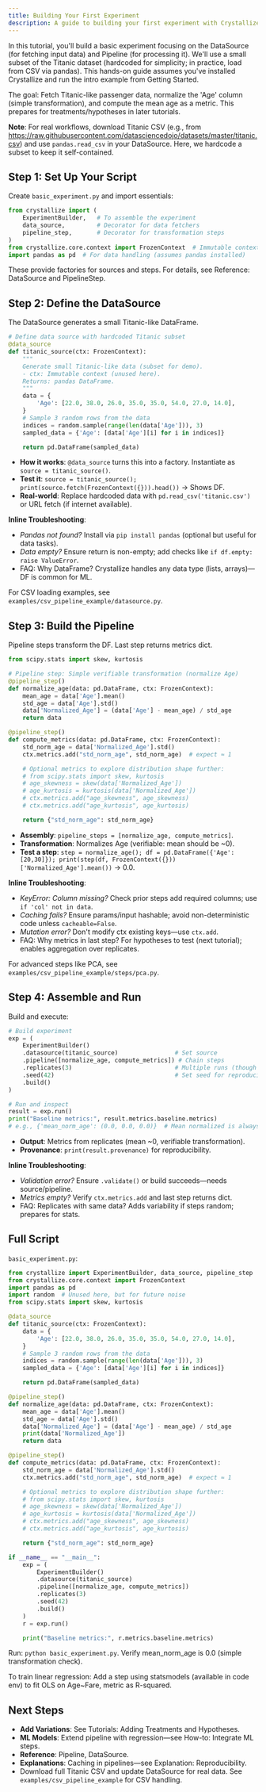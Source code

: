 ```yaml
---
title: Building Your First Experiment
description: A guide to building your first experiment with Crystallize
---
```


In this tutorial, you'll build a basic experiment focusing on the DataSource (for fetching input data) and Pipeline (for processing it). We'll use a small subset of the Titanic dataset (hardcoded for simplicity; in practice, load from CSV via pandas). This hands-on guide assumes you've installed Crystallize and run the intro example from Getting Started.

The goal: Fetch Titanic-like passenger data, normalize the 'Age' column (simple transformation), and compute the mean age as a metric. This prepares for treatments/hypotheses in later tutorials.

**Note**: For real workflows, download Titanic CSV (e.g., from https://raw.githubusercontent.com/datasciencedojo/datasets/master/titanic.csv) and use `pandas.read_csv` in your DataSource. Here, we hardcode a subset to keep it self-contained.

## Step 1: Set Up Your Script

Create `basic_experiment.py` and import essentials:

```python
from crystallize import (
    ExperimentBuilder,   # To assemble the experiment
    data_source,         # Decorator for data fetchers
    pipeline_step,       # Decorator for transformation steps
)
from crystallize.core.context import FrozenContext  # Immutable context
import pandas as pd  # For data handling (assumes pandas installed)
```

These provide factories for sources and steps. For details, see Reference: DataSource and PipelineStep.

## Step 2: Define the DataSource

The DataSource generates a small Titanic-like DataFrame.

```python
# Define data source with hardcoded Titanic subset
@data_source
def titanic_source(ctx: FrozenContext):
    """
    Generate small Titanic-like data (subset for demo).
    - ctx: Immutable context (unused here).
    Returns: pandas DataFrame.
    """
    data = {
        'Age': [22.0, 38.0, 26.0, 35.0, 35.0, 54.0, 27.0, 14.0],
    }
    # Sample 3 random rows from the data
    indices = random.sample(range(len(data['Age'])), 3)
    sampled_data = {'Age': [data['Age'][i] for i in indices]}

    return pd.DataFrame(sampled_data)
```

- **How it works**: `@data_source` turns this into a factory. Instantiate as `source = titanic_source()`.
- **Test it**: `source = titanic_source(); print(source.fetch(FrozenContext({})).head())` → Shows DF.
- **Real-world**: Replace hardcoded data with `pd.read_csv('titanic.csv')` or URL fetch (if internet available).

**Inline Troubleshooting**:

- _Pandas not found?_ Install via `pip install pandas` (optional but useful for data tasks).
- _Data empty?_ Ensure return is non-empty; add checks like `if df.empty: raise ValueError`.
- FAQ: Why DataFrame? Crystallize handles any data type (lists, arrays)—DF is common for ML.

For CSV loading examples, see `examples/csv_pipeline_example/datasource.py`.

## Step 3: Build the Pipeline

Pipeline steps transform the DF. Last step returns metrics dict.

```python
from scipy.stats import skew, kurtosis

# Pipeline step: Simple verifiable transformation (normalize Age)
@pipeline_step()
def normalize_age(data: pd.DataFrame, ctx: FrozenContext):
    mean_age = data['Age'].mean()
    std_age = data['Age'].std()
    data['Normalized_Age'] = (data['Age'] - mean_age) / std_age
    return data

@pipeline_step()
def compute_metrics(data: pd.DataFrame, ctx: FrozenContext):
    std_norm_age = data['Normalized_Age'].std()
    ctx.metrics.add("std_norm_age", std_norm_age)  # expect ≈ 1

    # Optional metrics to explore distribution shape further:
    # from scipy.stats import skew, kurtosis
    # age_skewness = skew(data['Normalized_Age'])
    # age_kurtosis = kurtosis(data['Normalized_Age'])
    # ctx.metrics.add("age_skewness", age_skewness)
    # ctx.metrics.add("age_kurtosis", age_kurtosis)

    return {"std_norm_age": std_norm_age}
```

- **Assembly**: `pipeline_steps = [normalize_age, compute_metrics]`.
- **Transformation**: Normalizes Age (verifiable: mean should be ~0).
- **Test a step**: `step = normalize_age(); df = pd.DataFrame({'Age': [20,30]}); print(step(df, FrozenContext({}))['Normalized_Age'].mean())` → 0.0.

**Inline Troubleshooting**:

- _KeyError: Column missing?_ Check prior steps add required columns; use `if 'col' not in data`.
- _Caching fails?_ Ensure params/input hashable; avoid non-deterministic code unless `cacheable=False`.
- _Mutation error?_ Don't modify ctx existing keys—use `ctx.add`.
- FAQ: Why metrics in last step? For hypotheses to test (next tutorial); enables aggregation over replicates.

For advanced steps like PCA, see `examples/csv_pipeline_example/steps/pca.py`.

## Step 4: Assemble and Run

Build and execute:

```python
# Build experiment
exp = (
    ExperimentBuilder()
    .datasource(titanic_source)                # Set source
    .pipeline([normalize_age, compute_metrics]) # Chain steps
    .replicates(3)                             # Multiple runs (though data same here)
    .seed(42)                                  # Set seed for reproducibility
    .build()
)

# Run and inspect
result = exp.run()
print("Baseline metrics:", result.metrics.baseline.metrics)
# e.g., {'mean_norm_age': (0.0, 0.0, 0.0)}  # Mean normalized is always 0
```

- **Output**: Metrics from replicates (mean ~0, verifiable transformation).
- **Provenance**: `print(result.provenance)` for reproducibility.

**Inline Troubleshooting**:

- _Validation error?_ Ensure `.validate()` or build succeeds—needs source/pipeline.
- _Metrics empty?_ Verify `ctx.metrics.add` and last step returns dict.
- FAQ: Replicates with same data? Adds variability if steps random; prepares for stats.

## Full Script

`basic_experiment.py`:

```python
from crystallize import ExperimentBuilder, data_source, pipeline_step
from crystallize.core.context import FrozenContext
import pandas as pd
import random  # Unused here, but for future noise
from scipy.stats import skew, kurtosis

@data_source
def titanic_source(ctx: FrozenContext):
    data = {
        'Age': [22.0, 38.0, 26.0, 35.0, 35.0, 54.0, 27.0, 14.0],
    }
    # Sample 3 random rows from the data
    indices = random.sample(range(len(data['Age'])), 3)
    sampled_data = {'Age': [data['Age'][i] for i in indices]}

    return pd.DataFrame(sampled_data)

@pipeline_step()
def normalize_age(data: pd.DataFrame, ctx: FrozenContext):
    mean_age = data['Age'].mean()
    std_age = data['Age'].std()
    data['Normalized_Age'] = (data['Age'] - mean_age) / std_age
    print(data['Normalized_Age'])
    return data

@pipeline_step()
def compute_metrics(data: pd.DataFrame, ctx: FrozenContext):
    std_norm_age = data['Normalized_Age'].std()
    ctx.metrics.add("std_norm_age", std_norm_age)  # expect ≈ 1

    # Optional metrics to explore distribution shape further:
    # from scipy.stats import skew, kurtosis
    # age_skewness = skew(data['Normalized_Age'])
    # age_kurtosis = kurtosis(data['Normalized_Age'])
    # ctx.metrics.add("age_skewness", age_skewness)
    # ctx.metrics.add("age_kurtosis", age_kurtosis)

    return {"std_norm_age": std_norm_age}

if __name__ == "__main__":
    exp = (
        ExperimentBuilder()
        .datasource(titanic_source)
        .pipeline([normalize_age, compute_metrics])
        .replicates(3)
        .seed(42)
        .build()
    )
    r = exp.run()

    print("Baseline metrics:", r.metrics.baseline.metrics)

```

Run: `python basic_experiment.py`. Verify mean_norm_age is 0.0 (simple transformation check).

To train linear regression: Add a step using statsmodels (available in code env) to fit OLS on Age~Fare, metric as R-squared.

## Next Steps

- **Add Variations**: See Tutorials: Adding Treatments and Hypotheses.
- **ML Models**: Extend pipeline with regression—see How-to: Integrate ML steps.
- **Reference**: Pipeline, DataSource.
- **Explanations**: Caching in pipelines—see Explanation: Reproducibility.
- Download full Titanic CSV and update DataSource for real data. See `examples/csv_pipeline_example` for CSV handling.
